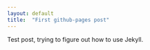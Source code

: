 ```yaml
---
layout: default
title:  "First github-pages post"
---
```


Test post, trying to figure out how to use Jekyll.
